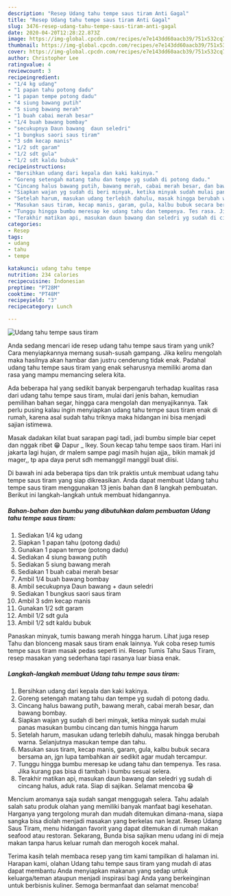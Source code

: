 ```yaml
---
description: "Resep Udang tahu tempe saus tiram Anti Gagal"
title: "Resep Udang tahu tempe saus tiram Anti Gagal"
slug: 3476-resep-udang-tahu-tempe-saus-tiram-anti-gagal
date: 2020-04-20T12:28:22.873Z
image: https://img-global.cpcdn.com/recipes/e7e143dd60aacb39/751x532cq70/udang-tahu-tempe-saus-tiram-foto-resep-utama.jpg
thumbnail: https://img-global.cpcdn.com/recipes/e7e143dd60aacb39/751x532cq70/udang-tahu-tempe-saus-tiram-foto-resep-utama.jpg
cover: https://img-global.cpcdn.com/recipes/e7e143dd60aacb39/751x532cq70/udang-tahu-tempe-saus-tiram-foto-resep-utama.jpg
author: Christopher Lee
ratingvalue: 4
reviewcount: 3
recipeingredient:
- "1/4 kg udang"
- "1 papan tahu potong dadu"
- "1 papan tempe potong dadu"
- "4 siung bawang putih"
- "5 siung bawang merah"
- "1 buah cabai merah besar"
- "1/4 buah bawang bombay"
- "secukupnya Daun bawang  daun seledri"
- "1 bungkus saori saus tiram"
- "3 sdm kecap manis"
- "1/2 sdt garam"
- "1/2 sdt gula"
- "1/2 sdt kaldu bubuk"
recipeinstructions:
- "Bersihkan udang dari kepala dan kaki kakinya."
- "Goreng setengah matang tahu dan tempe yg sudah di potong dadu."
- "Cincang halus bawang putih, bawang merah, cabai merah besar, dan bawang bombay."
- "Siapkan wajan yg sudah di beri minyak, ketika minyak sudah mulai panas masukan bumbu cincang dan tumis hingga harum"
- "Setelah harum, masukan udang terlebih dahulu, masak hingga berubah warna. Selanjutnya masukan tempe dan tahu."
- "Masukan saus tiram, kecap manis, garam, gula, kalbu bubuk secara bersama an, jgn lupa tambahkan air sedikit agar mudah tercampur."
- "Tunggu hingga bumbu meresap ke udang tahu dan tempenya. Tes rasa. Jika kurang pas bisa di tambah i bumbu sesuai selera."
- "Terakhir matikan api, masukan daun bawang dan seledri yg sudah di cincang halus, aduk rata. Siap di sajikan. Selamat mencoba 😁"
categories:
- Resep
tags:
- udang
- tahu
- tempe

katakunci: udang tahu tempe 
nutrition: 234 calories
recipecuisine: Indonesian
preptime: "PT28M"
cooktime: "PT48M"
recipeyield: "3"
recipecategory: Lunch

---
```



![Udang tahu tempe saus tiram](https://img-global.cpcdn.com/recipes/e7e143dd60aacb39/751x532cq70/udang-tahu-tempe-saus-tiram-foto-resep-utama.jpg)

Anda sedang mencari ide resep udang tahu tempe saus tiram yang unik? Cara menyiapkannya memang susah-susah gampang. Jika keliru mengolah maka hasilnya akan hambar dan justru cenderung tidak enak. Padahal udang tahu tempe saus tiram yang enak seharusnya memiliki aroma dan rasa yang mampu memancing selera kita.

Ada beberapa hal yang sedikit banyak berpengaruh terhadap kualitas rasa dari udang tahu tempe saus tiram, mulai dari jenis bahan, kemudian pemilihan bahan segar, hingga cara mengolah dan menyajikannya. Tak perlu pusing kalau ingin menyiapkan udang tahu tempe saus tiram enak di rumah, karena asal sudah tahu triknya maka hidangan ini bisa menjadi sajian istimewa.

Masak dadakan kilat buat sarapan pagi tadi, jadi bumbu simple biar cepet dan nggak ribet 😁 Dapur _ Ikey. Soun kecap tahu tempe saos tiram. Hari ini jakarta lagi hujan, dr malem sampe pagi masih hujan ajja,, bikin mamak jd mager,, tp apa daya perut sdh memanggil manggil buat diisi.


Di bawah ini ada beberapa tips dan trik praktis untuk membuat udang tahu tempe saus tiram yang siap dikreasikan. Anda dapat membuat Udang tahu tempe saus tiram menggunakan 13 jenis bahan dan 8 langkah pembuatan. Berikut ini langkah-langkah untuk membuat hidangannya.

<!--inarticleads1-->

##### Bahan-bahan dan bumbu yang dibutuhkan dalam pembuatan Udang tahu tempe saus tiram:

1. Sediakan 1/4 kg udang
1. Siapkan 1 papan tahu (potong dadu)
1. Gunakan 1 papan tempe (potong dadu)
1. Sediakan 4 siung bawang putih
1. Sediakan 5 siung bawang merah
1. Sediakan 1 buah cabai merah besar
1. Ambil 1/4 buah bawang bombay
1. Ambil secukupnya Daun bawang + daun seledri
1. Sediakan 1 bungkus saori saus tiram
1. Ambil 3 sdm kecap manis
1. Gunakan 1/2 sdt garam
1. Ambil 1/2 sdt gula
1. Ambil 1/2 sdt kaldu bubuk


Panaskan minyak, tumis bawang merah hingga harum. Lihat juga resep Tahu dan blonceng masak saus tiram enak lainnya. Yuk coba resep tumis tempe saus tiram masak pedas seperti ini. Resep Tumis Tahu Saus Tiram, resep masakan yang sederhana tapi rasanya luar biasa enak. 

<!--inarticleads2-->

##### Langkah-langkah membuat Udang tahu tempe saus tiram:

1. Bersihkan udang dari kepala dan kaki kakinya.
1. Goreng setengah matang tahu dan tempe yg sudah di potong dadu.
1. Cincang halus bawang putih, bawang merah, cabai merah besar, dan bawang bombay.
1. Siapkan wajan yg sudah di beri minyak, ketika minyak sudah mulai panas masukan bumbu cincang dan tumis hingga harum
1. Setelah harum, masukan udang terlebih dahulu, masak hingga berubah warna. Selanjutnya masukan tempe dan tahu.
1. Masukan saus tiram, kecap manis, garam, gula, kalbu bubuk secara bersama an, jgn lupa tambahkan air sedikit agar mudah tercampur.
1. Tunggu hingga bumbu meresap ke udang tahu dan tempenya. Tes rasa. Jika kurang pas bisa di tambah i bumbu sesuai selera.
1. Terakhir matikan api, masukan daun bawang dan seledri yg sudah di cincang halus, aduk rata. Siap di sajikan. Selamat mencoba 😁


Mencium aromanya saja sudah sangat menggugah selera. Tahu adalah salah satu produk olahan yang memiliki banyak manfaat bagi kesehatan. Harganya yang tergolong murah dan mudah ditemukan dimana-mana, siapa sangka bisa diolah menjadi masakan yang berkelas nan lezat. Resep Udang Saus Tiram, menu hidangan favorit yang dapat ditemukan di rumah makan seafood atau restoran. Sekarang, Bunda bisa sajikan menu udang ini di meja makan tanpa harus keluar rumah dan merogoh kocek mahal. 

Terima kasih telah membaca resep yang tim kami tampilkan di halaman ini. Harapan kami, olahan Udang tahu tempe saus tiram yang mudah di atas dapat membantu Anda menyiapkan makanan yang sedap untuk keluarga/teman ataupun menjadi inspirasi bagi Anda yang berkeinginan untuk berbisnis kuliner. Semoga bermanfaat dan selamat mencoba!
